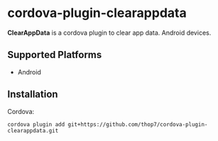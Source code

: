# cordova-plugin-clearappdata

**ClearAppData** is a cordova plugin to clear app data. Android devices.

## Supported Platforms

- Android

## Installation

Cordova:

    cordova plugin add git+https://github.com/thop7/cordova-plugin-clearappdata.git
